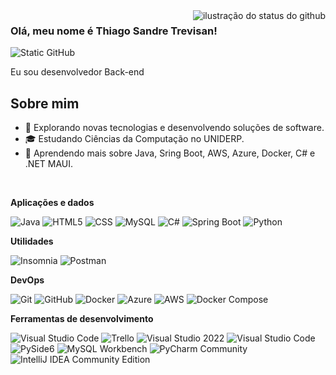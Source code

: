 <img align='right' src="https://github-readme-stats.vercel.app/api?username=ThiagoST32&show_icons=true&title_color=783c00&text_color=af552e&icon_color=783c00&bg_color=f8efd4&cache_seconds=2300" alt="ilustração do status do github">

### Olá, meu nome é Thiago Sandre Trevisan!

<img src="https://img.shields.io/static/v1?label=Overview&message=ThiagoST32&color=f8efd4&style=for-the-badge&logo=GitHub" alt="Static GitHub">

<p> Eu sou desenvolvedor Back-end</p>

## Sobre mim

- 🤔 Explorando novas tecnologias e desenvolvendo soluções de software.
- 🎓 Estudando Ciências da Computação no UNIDERP.
- 🌱 Aprendendo mais sobre Java, Sring Boot, AWS, Azure, Docker, C# e .NET MAUI.

<br>

**Aplicações e dados**

![Java](https://img.shields.io/badge/-Java-333333?style=flat&logo=Java&logoColor=007396)
![HTML5](https://img.shields.io/badge/-HTML5-333333?style=flat&logo=HTML5)
![CSS](https://img.shields.io/badge/-CSS-333333?style=flat&logo=CSS3&logoColor=1572B6)
![MySQL](https://img.shields.io/badge/-MySQL-333333?style=flat&logo=mysql)
![C#](https://img.shields.io/badge/-C%23-333333?style=flat&logo=c-sharp)
![Spring Boot](https://img.shields.io/badge/-Spring%20Boot-333333?style=flat&logo=spring-boot)
![Python](https://img.shields.io/badge/-Python-333333?style=flat&logo=python)

**Utilidades**

![Insomnia](https://img.shields.io/badge/-DBeaver-333333?style=flat&logo=DBeaver)
![Postman](https://img.shields.io/badge/-Postman-333333?style=flat&logo=postman)


**DevOps**

![Git](https://img.shields.io/badge/-Git-333333?style=flat&logo=git)
![GitHub](https://img.shields.io/badge/-GitHub-333333?style=flat&logo=github)
![Docker](https://img.shields.io/badge/-Docker-333333?style=flat&logo=docker)
![Azure](https://img.shields.io/badge/-Azure-333333?style=flat&logo=microsoft-azure)
![AWS](https://img.shields.io/badge/-AWS-333333?style=flat&logo=amazon-aws)
![Docker Compose](https://img.shields.io/badge/-Docker%20Compose-333333?style=flat&logo=docker)

**Ferramentas de desenvolvimento**

![Visual Studio Code](https://img.shields.io/badge/-Visual%20Studio%20Code-333333?style=flat&logo=visual-studio-code&logoColor=007ACC)
![Trello](https://img.shields.io/badge/-Trello-333333?style=flat&logo=trello&logoColor=007ACC)
![Visual Studio 2022](https://img.shields.io/badge/-Visual%20Studio%202022-333333?style=flat&logo=visual-studio)
![Visual Studio Code](https://img.shields.io/badge/-Visual%20Studio%20Code-333333?style=flat&logo=visual-studio-code)
![PySide6](https://img.shields.io/badge/-PySide6-333333?style=flat&logo=qt)
![MySQL Workbench](https://img.shields.io/badge/-MySQL%20Workbench-333333?style=flat&logo=mysql)
![PyCharm Community](https://img.shields.io/badge/-PyCharm%20Community-333333?style=flat&logo=pycharm)
![IntelliJ IDEA Community Edition](https://img.shields.io/badge/-IntelliJ%20IDEA%20Community%20Edition-333333?style=flat&logo=intellij-idea)
<br/>
